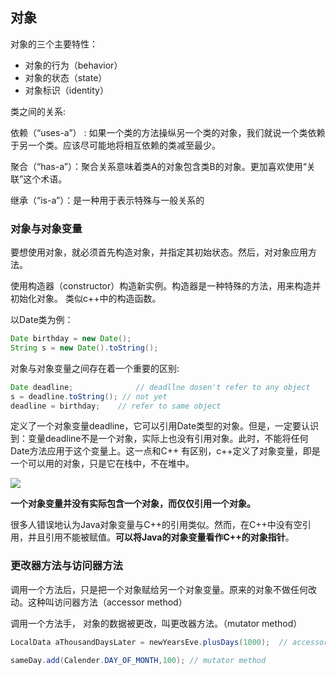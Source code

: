 ## 对象

对象的三个主要特性：

- 对象的行为（behavior）
- 对象的状态（state）
- 对象标识（identity）

类之间的关系:

依赖（“uses-a”） : 如果一个类的方法操纵另一个类的对象，我们就说一个类依赖于另一个类。应该尽可能地将相互依赖的类减至最少。

聚合（“has-a”）：聚合关系意味着类A的对象包含类B的对象。更加喜欢使用“关联”这个术语。

继承（“is-a”）：是一种用于表示特殊与一般关系的

### 对象与对象变量

要想使用对象，就必须首先构造对象，并指定其初始状态。然后，对对象应用方法。

使用构造器（constructor）构造新实例。构造器是一种特殊的方法，用来构造并初始化对象。 类似c++中的构造函数。

以Date类为例：

```java
Date birthday = new Date(); 
String s = new Date().toString();
```

对象与对象变量之间存在着一个重要的区别:

 ```java 
 Date deadline; 			 // deadllne dosen't refer to any object 
 s = deadline.toString(); // not yet
 deadline = birthday; 	 // refer to same object 
 ```

定义了一个对象变量deadline，它可以引用Date类型的对象。但是，一定要认识到：变量deadline不是一个对象，实际上也没有引用对象。此时，不能将任何Date方法应用于这个变量上。这一点和C++ 有区别，c++定义了对象变量，即是一个可以用的对象，只是它在栈中，不在堆中。

![](assets/java-object_2021-08-05_20-36-31.png)

**一个对象变量并没有实际包含一个对象，而仅仅引用一个对象。**

很多人错误地认为Java对象变量与C++的引用类似。然而，在C++中没有空引用，并且引用不能被赋值。**可以将Java的对象变量看作C++的对象指针**。



### 更改器方法与访问器方法

调用一个方法后，只是把一个对象赋给另一个对象变量。原来的对象不做任何改动。这种叫访问器方法（accessor method）



调用一个方法手， 对象的数据被更改，叫更改器方法。（mutator method）

```java
LocalData aThousandDaysLater = newYearsEve.plusDays(1000);  // accessor method

sameDay.add(Calender.DAY_OF_MONTH,100); // mutator method
```



